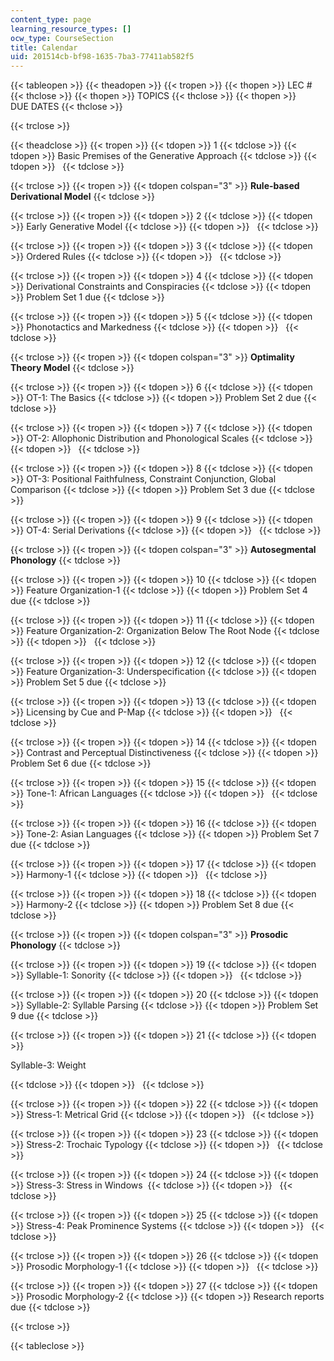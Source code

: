 ```yaml
---
content_type: page
learning_resource_types: []
ocw_type: CourseSection
title: Calendar
uid: 201514cb-bf98-1635-7ba3-77411ab582f5
---
```


{{< tableopen >}}
{{< theadopen >}}
{{< tropen >}}
{{< thopen >}}
LEC #
{{< thclose >}}
{{< thopen >}}
TOPICS
{{< thclose >}}
{{< thopen >}}
DUE DATES
{{< thclose >}}

{{< trclose >}}

{{< theadclose >}}
{{< tropen >}}
{{< tdopen >}}
1
{{< tdclose >}}
{{< tdopen >}}
Basic Premises of the Generative Approach
{{< tdclose >}}
{{< tdopen >}}
 
{{< tdclose >}}

{{< trclose >}}
{{< tropen >}}
{{< tdopen colspan="3" >}}
**Rule-based Derivational Model**
{{< tdclose >}}

{{< trclose >}}
{{< tropen >}}
{{< tdopen >}}
2
{{< tdclose >}}
{{< tdopen >}}
Early Generative Model
{{< tdclose >}}
{{< tdopen >}}
 
{{< tdclose >}}

{{< trclose >}}
{{< tropen >}}
{{< tdopen >}}
3
{{< tdclose >}}
{{< tdopen >}}
Ordered Rules
{{< tdclose >}}
{{< tdopen >}}
 
{{< tdclose >}}

{{< trclose >}}
{{< tropen >}}
{{< tdopen >}}
4
{{< tdclose >}}
{{< tdopen >}}
Derivational Constraints and Conspiracies
{{< tdclose >}}
{{< tdopen >}}
Problem Set 1 due
{{< tdclose >}}

{{< trclose >}}
{{< tropen >}}
{{< tdopen >}}
5
{{< tdclose >}}
{{< tdopen >}}
Phonotactics and Markedness
{{< tdclose >}}
{{< tdopen >}}
 
{{< tdclose >}}

{{< trclose >}}
{{< tropen >}}
{{< tdopen colspan="3" >}}
**Optimality Theory Model**
{{< tdclose >}}

{{< trclose >}}
{{< tropen >}}
{{< tdopen >}}
6
{{< tdclose >}}
{{< tdopen >}}
OT-1: The Basics
{{< tdclose >}}
{{< tdopen >}}
Problem Set 2 due
{{< tdclose >}}

{{< trclose >}}
{{< tropen >}}
{{< tdopen >}}
7
{{< tdclose >}}
{{< tdopen >}}
OT-2: Allophonic Distribution and Phonological Scales
{{< tdclose >}}
{{< tdopen >}}
 
{{< tdclose >}}

{{< trclose >}}
{{< tropen >}}
{{< tdopen >}}
8
{{< tdclose >}}
{{< tdopen >}}
OT-3: Positional Faithfulness, Constraint Conjunction, Global Comparison
{{< tdclose >}}
{{< tdopen >}}
Problem Set 3 due
{{< tdclose >}}

{{< trclose >}}
{{< tropen >}}
{{< tdopen >}}
9
{{< tdclose >}}
{{< tdopen >}}
OT-4: Serial Derivations
{{< tdclose >}}
{{< tdopen >}}
 
{{< tdclose >}}

{{< trclose >}}
{{< tropen >}}
{{< tdopen colspan="3" >}}
**Autosegmental Phonology**
{{< tdclose >}}

{{< trclose >}}
{{< tropen >}}
{{< tdopen >}}
10
{{< tdclose >}}
{{< tdopen >}}
Feature Organization-1
{{< tdclose >}}
{{< tdopen >}}
Problem Set 4 due
{{< tdclose >}}

{{< trclose >}}
{{< tropen >}}
{{< tdopen >}}
11
{{< tdclose >}}
{{< tdopen >}}
Feature Organization-2: Organization Below The Root Node
{{< tdclose >}}
{{< tdopen >}}
 
{{< tdclose >}}

{{< trclose >}}
{{< tropen >}}
{{< tdopen >}}
12
{{< tdclose >}}
{{< tdopen >}}
Feature Organization-3: Underspecification
{{< tdclose >}}
{{< tdopen >}}
Problem Set 5 due
{{< tdclose >}}

{{< trclose >}}
{{< tropen >}}
{{< tdopen >}}
13
{{< tdclose >}}
{{< tdopen >}}
Licensing by Cue and P-Map
{{< tdclose >}}
{{< tdopen >}}
 
{{< tdclose >}}

{{< trclose >}}
{{< tropen >}}
{{< tdopen >}}
14
{{< tdclose >}}
{{< tdopen >}}
Contrast and Perceptual Distinctiveness
{{< tdclose >}}
{{< tdopen >}}
Problem Set 6 due
{{< tdclose >}}

{{< trclose >}}
{{< tropen >}}
{{< tdopen >}}
15
{{< tdclose >}}
{{< tdopen >}}
Tone-1: African Languages
{{< tdclose >}}
{{< tdopen >}}
 
{{< tdclose >}}

{{< trclose >}}
{{< tropen >}}
{{< tdopen >}}
16
{{< tdclose >}}
{{< tdopen >}}
Tone-2: Asian Languages
{{< tdclose >}}
{{< tdopen >}}
Problem Set 7 due
{{< tdclose >}}

{{< trclose >}}
{{< tropen >}}
{{< tdopen >}}
17
{{< tdclose >}}
{{< tdopen >}}
Harmony-1
{{< tdclose >}}
{{< tdopen >}}
 
{{< tdclose >}}

{{< trclose >}}
{{< tropen >}}
{{< tdopen >}}
18
{{< tdclose >}}
{{< tdopen >}}
Harmony-2
{{< tdclose >}}
{{< tdopen >}}
Problem Set 8 due
{{< tdclose >}}

{{< trclose >}}
{{< tropen >}}
{{< tdopen colspan="3" >}}
**Prosodic Phonology**
{{< tdclose >}}

{{< trclose >}}
{{< tropen >}}
{{< tdopen >}}
19
{{< tdclose >}}
{{< tdopen >}}
Syllable-1: Sonority
{{< tdclose >}}
{{< tdopen >}}
 
{{< tdclose >}}

{{< trclose >}}
{{< tropen >}}
{{< tdopen >}}
20
{{< tdclose >}}
{{< tdopen >}}
Syllable-2: Syllable Parsing
{{< tdclose >}}
{{< tdopen >}}
Problem Set 9 due
{{< tdclose >}}

{{< trclose >}}
{{< tropen >}}
{{< tdopen >}}
21
{{< tdclose >}}
{{< tdopen >}}


Syllable-3: Weight


{{< tdclose >}}
{{< tdopen >}}
 
{{< tdclose >}}

{{< trclose >}}
{{< tropen >}}
{{< tdopen >}}
22
{{< tdclose >}}
{{< tdopen >}}
Stress-1: Metrical Grid
{{< tdclose >}}
{{< tdopen >}}
 
{{< tdclose >}}

{{< trclose >}}
{{< tropen >}}
{{< tdopen >}}
23
{{< tdclose >}}
{{< tdopen >}}
Stress-2: Trochaic Typology
{{< tdclose >}}
{{< tdopen >}}
 
{{< tdclose >}}

{{< trclose >}}
{{< tropen >}}
{{< tdopen >}}
24
{{< tdclose >}}
{{< tdopen >}}
Stress-3: Stress in Windows 
{{< tdclose >}}
{{< tdopen >}}
 
{{< tdclose >}}

{{< trclose >}}
{{< tropen >}}
{{< tdopen >}}
25
{{< tdclose >}}
{{< tdopen >}}
Stress-4: Peak Prominence Systems
{{< tdclose >}}
{{< tdopen >}}
 
{{< tdclose >}}

{{< trclose >}}
{{< tropen >}}
{{< tdopen >}}
26
{{< tdclose >}}
{{< tdopen >}}
Prosodic Morphology-1
{{< tdclose >}}
{{< tdopen >}}
 
{{< tdclose >}}

{{< trclose >}}
{{< tropen >}}
{{< tdopen >}}
27
{{< tdclose >}}
{{< tdopen >}}
Prosodic Morphology-2
{{< tdclose >}}
{{< tdopen >}}
Research reports due
{{< tdclose >}}

{{< trclose >}}

{{< tableclose >}}